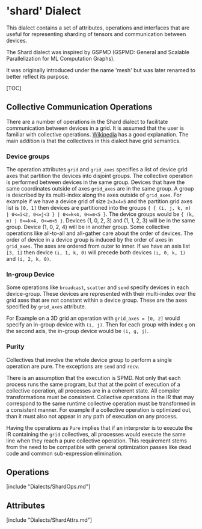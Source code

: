 # 'shard' Dialect

This dialect contains a set of attributes, operations and interfaces that
are useful for representing sharding of tensors and communication between
devices.

The Shard dialect was inspired by GSPMD (GSPMD: General and Scalable
Parallelization for ML Computation Graphs).

It was originally introduced under the name 'mesh' but was later renamed
to better reflect its purpose.

[TOC]

## Collective Communication Operations
There are a number of operations in the Shard dialect to facilitate
communication between devices in a grid.
It is assumed that the user is familiar with collective operations.
[Wikipedia](https://en.wikipedia.org/wiki/Collective_operation) has a good
explanation.
The main addition is that the collectives in this dialect have grid
semantics.

### Device groups
The operation attributes `grid` and `grid_axes` specifies a list of device grid
axes that partition the devices into disjoint groups.
The collective operation is performed between devices in the same group.
Devices that have the same coordinates outside of axes `grid_axes` are in the
same group.
A group is described by its multi-index along the axes outside of `grid_axes`.
For example if we have a device grid of size `2x3x4x5` and the partition grid
axes list is `[0, 1]` then devices are partitioned into the groups
`{ { (i, j, k, m) | 0<=i<2, 0<=j<3 } | 0<=k<4, 0<=m<5 }`.
The device groups would be `{ (k, m) | 0<=k<4, 0<=m<5 }`.
Devices (1, 0, 2, 3) and (1, 1, 2, 3) will be in the same group.
Device (1, 0, 2, 4) will be in another group.
Some collective operations like all-to-all and all-gather care about the
order of devices.
The order of device in a device group is induced by the order of axes in
`grid_axes`.
The axes are ordered from outer to inner.
If we have an axis list `[3, 1]` then device `(i, 1, k, 0)` will precede
both devices `(i, 0, k, 1)` and `(i, 2, k, 0)`.

### In-group Device
Some operations like `broadcast`, `scatter` and `send` specify devices in each
device-group.
These devices are represented with their multi-index over the grid axes that
are not constant within a device group.
These are the axes specified by `grid_axes` attribute.

For Example on a 3D grid an operation with `grid_axes = [0, 2]` would specify
an in-group device with `(i, j)`. Then for each group with index `g` on the
second axis, the in-group device would be `(i, g, j)`.
### Purity
Collectives that involve the whole device group to perform a single operation
are pure. The exceptions are `send` and `recv`.

There is an assumption that the execution is SPMD.
Not only that each process runs the same program, but that at the point of
execution of a collective operation, all processes are in a coherent state.
All compiler transformations must be consistent.
Collective operations in the IR that may correspond to the same runtime
collective operation must be transformed in a consistent manner.
For example if a collective operation is optimized out, than it must also
not appear in any path of execution on any process.

Having the operations as `Pure` implies that if an interpreter is to execute
the IR containing the `grid` collectives, all processes would execute the same
line when they reach a pure collective operation.
This requirement stems from the need to be compatible with general optimization
passes like dead code and common sub-expression elimination.

## Operations

[include "Dialects/ShardOps.md"]

## Attributes

[include "Dialects/ShardAttrs.md"]

